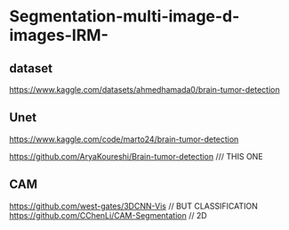 # Segmentation-multi-image-d-images-IRM-

## dataset 
https://www.kaggle.com/datasets/ahmedhamada0/brain-tumor-detection


## Unet 
https://www.kaggle.com/code/marto24/brain-tumor-detection


https://github.com/AryaKoureshi/Brain-tumor-detection /// THIS ONE 


## CAM 

https://github.com/west-gates/3DCNN-Vis //  BUT CLASSIFICATION 
https://github.com/CChenLi/CAM-Segmentation // 2D 
